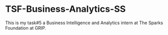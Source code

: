 # TSF-Business-Analytics-SS
This is my task#5 a Business Intelligence and Analytics intern at The Sparks Foundation at GRIP.
